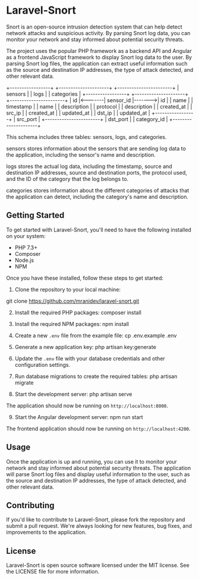 # Laravel-Snort

Snort is an open-source intrusion detection system that can help detect network attacks and suspicious activity. By parsing Snort log data, you can monitor your network and stay informed about potential security threats.

The project uses the popular PHP framework as a backend API and Angular as a frontend JavaScript framework to display Snort log data to the user. By parsing Snort log files, the application can extract useful information such as the source and destination IP addresses, the type of attack detected, and other relevant data.

+-----------------+        +---------------------+        +-----------------------+
|     sensors     |        |        logs         |        |        categories      |
+-----------------+        +---------------------+        +-----------------------+
|    id           |<-------| sensor_id           |------->|    id                 |
|    name         |        | timestamp           |        |    name               |
|    description  |        | protocol            |        |    description        |
|    created_at   |        | src_ip              |        |    created_at         |
|    updated_at   |        | dst_ip              |        |    updated_at         |
+-----------------+        | src_port            |        +-----------------------+
                            | dst_port            |
                            | category_id         |
                            +---------------------+

This schema includes three tables: sensors, logs, and categories.

sensors stores information about the sensors that are sending log data to the application, including the sensor's name and description.

logs stores the actual log data, including the timestamp, source and destination IP addresses, source and destination ports, the protocol used, and the ID of the category that the log belongs to.

categories stores information about the different categories of attacks that the application can detect, including the category's name and description.

## Getting Started

To get started with Laravel-Snort, you'll need to have the following installed on your system:

- PHP 7.3+
- Composer
- Node.js
- NPM

Once you have these installed, follow these steps to get started:

1. Clone the repository to your local machine:

git clone https://github.com/mranidev/laravel-snort.git

2. Install the required PHP packages:
composer install

3. Install the required NPM packages:
npm install

4. Create a new `.env` file from the example file:
cp .env.example .env

5. Generate a new application key:
php artisan key:generate

6. Update the `.env` file with your database credentials and other configuration settings.

7. Run database migrations to create the required tables:
php artisan migrate

8. Start the development server:
php artisan serve

The application should now be running on `http://localhost:8000`.

9. Start the Angular development server:
npm run start

The frontend application should now be running on `http://localhost:4200`.

## Usage

Once the application is up and running, you can use it to monitor your network and stay informed about potential security threats. The application will parse Snort log files and display useful information to the user, such as the source and destination IP addresses, the type of attack detected, and other relevant data.

## Contributing

If you'd like to contribute to Laravel-Snort, please fork the repository and submit a pull request. We're always looking for new features, bug fixes, and improvements to the application.

## License

Laravel-Snort is open source software licensed under the MIT license. See the LICENSE file for more information.
